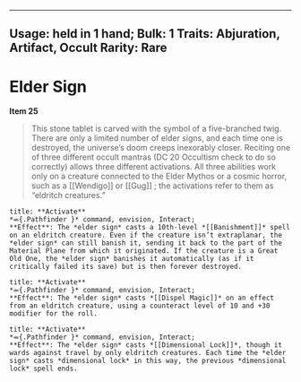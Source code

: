 
---
Usage: held in 1 hand;
Bulk: 1
Traits: Abjuration, Artifact, Occult
Rarity: Rare
---

# Elder Sign

**Item 25**

> This stone tablet is carved with the symbol of a five-branched twig. There are only a limited number of elder signs, and each time one is destroyed, the universe’s doom creeps inexorably closer. Reciting one of three different occult mantras (DC 20 Occultism check to do so correctly) allows three different activations. All three abilities work only on a creature connected to the Elder Mythos or a cosmic horror, such as a [[Wendigo]] or [[Gug]] ; the activations refer to them as “eldritch creatures.”

```ad-embed-ability
title: **Activate**
*⬺{.Pathfinder }* command, envision, Interact; 
**Effect**: The *elder sign* casts a 10th-level *[[Banishment]]* spell on an eldritch creature. Even if the creature isn’t extraplanar, the *elder sign* can still banish it, sending it back to the part of the Material Plane from which it originated. If the creature is a Great Old One, the *elder sign* banishes it automatically (as if it critically failed its save) but is then forever destroyed.

```

```ad-embed-ability
title: **Activate**
*⬺{.Pathfinder }* command, envision, Interact; 
**Effect**: The *elder sign* casts *[[Dispel Magic]]* on an effect from an eldritch creature, using a counteract level of 10 and +30 modifier for the roll.

```

```ad-embed-ability
title: **Activate**
*⬺{.Pathfinder }* command, envision, Interact; 
**Effect**: The *elder sign* casts *[[Dimensional Lock]]*, though it wards against travel by only eldritch creatures. Each time the *elder sign* casts *dimensional lock* in this way, the previous *dimensional lock* spell ends.

```
